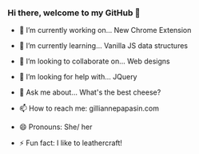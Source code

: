 ### Hi there, welcome to my GitHub 👋

- 🔭 I’m currently working on... New Chrome Extension
- 🌱 I’m currently learning... Vanilla JS data structures
- 👯 I’m looking to collaborate on... Web designs
- 🤔 I’m looking for help with... JQuery
- 💬 Ask me about... What's the best cheese?

- 📫 How to reach me: gilliannepapasin.com
- 😄 Pronouns: She/ her
- ⚡ Fun fact: I like to leathercraft!
